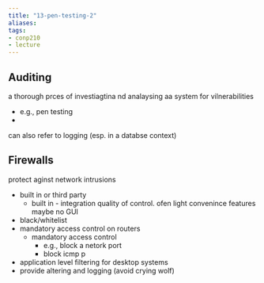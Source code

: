 ```yaml
---
title: "13-pen-testing-2"
aliases: 
tags: 
- conp210
- lecture
---
```



## Auditing
a thorough prces of investiagtina nd analaysing aa system for vilnerabilities 
- e.g., pen testing
- 
can also refer to logging (esp. in a databse context)

## Firewalls
protect aginst network intrusions
- built in or third party
	- built in - integration quality of control. ofen light convenince features maybe no GUI
- black/whitelist
- mandatory access control on routers
	- mandatory access control
		- e.g., block a netork port
		- block icmp p
- application level filtering for desktop systems
- provide altering and logging (avoid crying wolf)